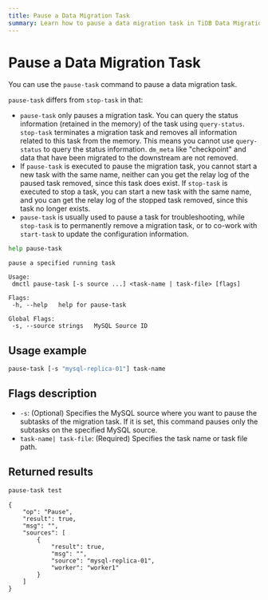 ```yaml
---
title: Pause a Data Migration Task
summary: Learn how to pause a data migration task in TiDB Data Migration.
---
```


# Pause a Data Migration Task

You can use the `pause-task` command to pause a data migration task.

`pause-task` differs from `stop-task` in that:

- `pause-task` only pauses a migration task. You can query the status information (retained in the memory) of the task using `query-status`. `stop-task` terminates a migration task and removes all information related to this task from the memory. This means you cannot use `query-status` to query the status information. `dm_meta` like "checkpoint" and data that have been migrated to the downstream are not removed.
- If `pause-task` is executed to pause the migration task, you cannot start a new task with the same name, neither can you get the relay log of the paused task removed, since this task does exist. If `stop-task` is executed to stop a task, you can start a new task with the same name, and you can get the relay log of the stopped task removed, since this task no longer exists.
- `pause-task` is usually used to pause a task for troubleshooting, while `stop-task` is to permanently remove a migration task, or to co-work with `start-task` to update the configuration information.


```bash
help pause-task
```

```
pause a specified running task

Usage:
 dmctl pause-task [-s source ...] <task-name | task-file> [flags]

Flags:
 -h, --help   help for pause-task

Global Flags:
 -s, --source strings   MySQL Source ID
```

## Usage example


```bash
pause-task [-s "mysql-replica-01"] task-name
```

## Flags description

- `-s`: (Optional) Specifies the MySQL source where you want to pause the subtasks of the migration task. If it is set, this command pauses only the subtasks on the specified MySQL source.
- `task-name| task-file`: (Required) Specifies the task name or task file path.

## Returned results


```bash
pause-task test
```

```
{
    "op": "Pause",
    "result": true,
    "msg": "",
    "sources": [
        {
            "result": true,
            "msg": "",
            "source": "mysql-replica-01",
            "worker": "worker1"
        }
    ]
}
```
